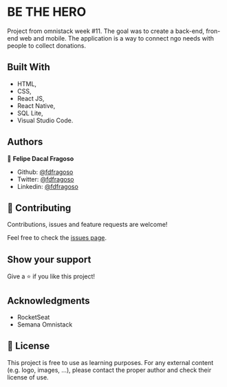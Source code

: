 # BE THE HERO

Project from omnistack week #11. The goal was to create a back-end, fron-end web and mobile. The application is a way to connect ngo needs with people to collect donations.

## Built With

- HTML,
- CSS,
- React JS,
- React Native,
- SQL Lite,
- Visual Studio Code.

## Authors

👤 **Felipe Dacal Fragoso**

- Github: [@fdfragoso](https://github.com/fdfragoso)
- Twitter: [@fdfragoso](https://twitter.com/fdfragoso)
- Linkedin: [@fdfragoso](https://www.linkedin.com/in/fdfragoso/)

## 🤝 Contributing

Contributions, issues and feature requests are welcome!

Feel free to check the [issues page](https://github.com/fdfragoso/be-the-hero/issues).

## Show your support

Give a ⭐️ if you like this project!

## Acknowledgments

- RocketSeat
- Semana Omnistack

## 📝 License

This project is free to use as learning purposes. For any external content (e.g. logo, images, ...), please contact the proper author and check their license of use.
